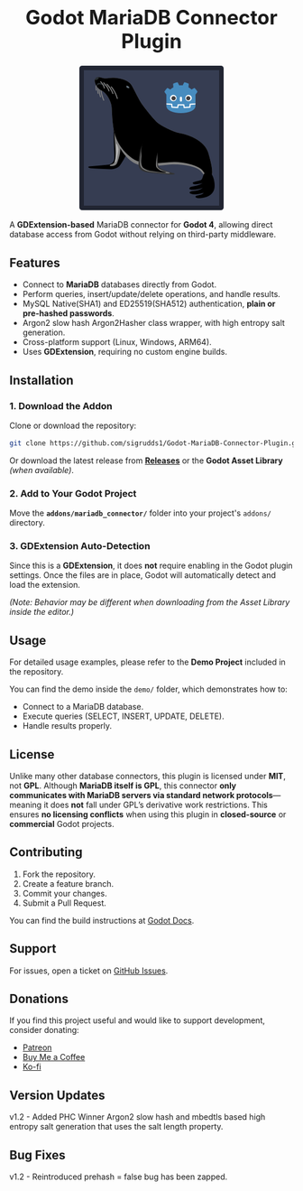 <h1 align="center" style="font-size: 2.5em;">Godot MariaDB Connector Plugin</h1>

<p align="center">
  <img src="demo/addons/godot-mariadb-connector/godot-mariadb-connector.png" alt="MariaDB Connector" />
</p>

A **GDExtension-based** MariaDB connector for **Godot 4**, allowing direct database access from Godot without relying on third-party middleware.

## Features
- Connect to **MariaDB** databases directly from Godot.
- Perform queries, insert/update/delete operations, and handle results.
- MySQL Native(SHA1) and ED25519(SHA512) authentication, **plain or pre-hashed passwords**.
- Argon2 slow hash Argon2Hasher class wrapper, with high entropy salt generation.
- Cross-platform support (Linux, Windows, ARM64).
- Uses **GDExtension**, requiring no custom engine builds.

## Installation
### 1. Download the Addon
Clone or download the repository:
```sh
git clone https://github.com/sigrudds1/Godot-MariaDB-Connector-Plugin.git
```
Or download the latest release from **[Releases](https://github.com/sigrudds1/Godot-MariaDB-Connector-Plugin/releases)** or the **Godot Asset Library** *(when available)*.

### 2. Add to Your Godot Project
Move the **`addons/mariadb_connector/`** folder into your project's `addons/` directory.

### 3. GDExtension Auto-Detection
Since this is a **GDExtension**, it does **not** require enabling in the Godot plugin settings. Once the files are in place, Godot will automatically detect and load the extension.

*(Note: Behavior may be different when downloading from the Asset Library inside the editor.)*

## Usage
For detailed usage examples, please refer to the **Demo Project** included in the repository.

You can find the demo inside the `demo/` folder, which demonstrates how to:

- Connect to a MariaDB database.
- Execute queries (SELECT, INSERT, UPDATE, DELETE).
- Handle results properly.

## License

Unlike many other database connectors, this plugin is licensed under **MIT**, not **GPL**. Although **MariaDB itself is GPL**, this connector **only communicates with MariaDB servers via standard network protocols**—meaning it does **not** fall under GPL’s derivative work restrictions. This ensures **no licensing conflicts** when using this plugin in **closed-source** or **commercial** Godot projects.

## Contributing

1. Fork the repository.
2. Create a feature branch.
3. Commit your changes.
4. Submit a Pull Request.

You can find the build instructions at [Godot Docs](https://docs.godotengine.org/en/stable/tutorials/scripting/gdextension/gdextension_cpp_example.html).

## Support

For issues, open a ticket on [GitHub Issues](https://github.com/sigrudds1/Godot-MariaDB-Connector-Plugin/issues).

## Donations
If you find this project useful and would like to support development, consider donating:
- [Patreon](https://www.patreon.com/c/sigrudthetinkerer/membership)
- [Buy Me a Coffee](https://buymeacoffee.com/VikingTinkerer)
- [Ko-fi](https://ko-fi.com/vikingtinkerer)

## Version Updates
v1.2 - Added PHC Winner Argon2 slow hash and mbedtls based high entropy salt generation that uses the salt length property.

## Bug Fixes
v1.2 - Reintroduced prehash = false bug has been zapped.
